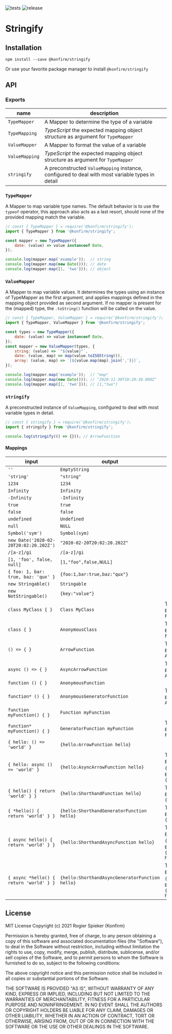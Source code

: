 ![tests](https://github.com/konfirm/stringify/actions/workflows/tests.yml/badge.svg)
![release](https://github.com/konfirm/stringify/actions/workflows/release.yml/badge.svg)

# Stringify


## Installation

```
npm install --save @konfirm/stringify
```

Or use your favorite package manager to install `@konfirm/stringify`

## API

### Exports

| name           | description                                                                                     |
| -------------- | ----------------------------------------------------------------------------------------------- |
| `TypeMapper`   | A Mapper to determine the type of a variable                                                    |
| `TypeMapping`  | _TypeScript_ the expected mapping object structure as argument for `TypeMapper`                 |
| `ValueMapper`  | A Mapper to format the value of a variable                                                      |
| `ValueMapping` | _TypeScript_ the expected mapping object structure as argument for `TypeMapper`                 |
| `stringify`    | A preconstructed `ValueMapping` instance, configured to deal with most variable types in detail |

### `TypeMapper`
A Mapper to map variable type names. The default behavior is to use the `typeof` operator, this approach also acts as a last resort, should none of the provided mapping match the variable.

```js
// const { TypeMapper } = require('@konfirm/stringify');
import { TypeMapper } from '@konfirm/stringify';

const mapper = new TypeMapper({
	date: (value) => value instanceof Date,
});

console.log(mapper.map('example'));  // string
console.log(mapper.map(new Date())); // date
console.log(mapper.map([1, 'two'])); // object
```

### `ValueMapper`
A Mapper to map variable values. It determines the types using an instance of TypeMapper as the first argument, and applies mappings defined in the mapping object provided as second argument. If no mapper is present for the (mapped) type, the `.toString()` function will be called on the value.

```js
// const { TypeMapper, ValueMapper } = require('@konfirm/stringify');
import { TypeMapper, ValueMapper } from '@konfirm/stringify';

const types = new TypeMapper({
	date: (value) => value instanceof Date,
});
const mapper = new ValueMapper(types, {
	string: (value) => `"${value}"`,
	date: (value, map) => map(value.toISOString()),
	array: (value, map) => `[${value.map(map).join(',')}]`,
});

console.log(mapper.map('example'));  // "map"
console.log(mapper.map(new Date())); // "2020-11-30T10:20:30.000Z"
console.log(mapper.map([1, 'two'])); // [1,"two"]
```

### `stringify`
A preconstructed instance of `ValueMapping`, configured to deal with most variable types in detail.

```js
// const { stringify } = require('@konfirm/stringify');
import { stringify } from '@konfirm/stringify';

console.log(stringify(() => {})); // ArrowFunction
```

#### Mappings

| input                                   | output                                          | remark                                                                                                                       |
| --------------------------------------- | ----------------------------------------------- | ---------------------------------------------------------------------------------------------------------------------------- |
| `''`                                    | `EmptyString`                                   |                                                                                                                              |
| `'string'`                              | `"string"`                                      |                                                                                                                              |
| `1234`                                  | `1234`                                          |                                                                                                                              |
| `Infinity`                              | `Infinity`                                      |                                                                                                                              |
| `-Infinity`                             | `-Infinity`                                     |                                                                                                                              |
| `true`                                  | `true`                                          |                                                                                                                              |
| `false`                                 | `false`                                         |                                                                                                                              |
| `undefined`                             | `Undefined`                                     |                                                                                                                              |
| `null`                                  | `NULL`                                          |                                                                                                                              |
| `Symbol('sym')`                         | `Symbol(sym)`                                   |                                                                                                                              |
| `new Date('2020-02-20T20:02:20.202Z')`  | `"2020-02-20T20:02:20.202Z"`                    |                                                                                                                              |
| `/[a-z]/gi`                             | `/[a-z]/gi`                                     |                                                                                                                              |
| `[1, 'foo', false, null]`               | `[1,"foo",false,NULL]`                          |                                                                                                                              |
| `{ foo: 1, bar: true, baz: 'qux' }`     | `{foo:1,bar:true,baz:"qux"}`                    |                                                                                                                              |
| `new Stringable()`                      | `Stringable`                                    |                                                                                                                              |
| `new NotStringable()`                   | `{key:"value"}`                                 |                                                                                                                              |
| `class MyClass { }`                     | `Class MyClass`                                 | TypeScript target below `ES2015`/`ES6` outputs `Function MyClass`                                                            |
| `class { }`                             | `AnonymousClass`                                | TypeScript target below `ES2015`/`ES6` outputs `Function class_[0-9]+`                                                       |
| `() => { }`                             | `ArrowFunction`                                 | TypeScript target below `ES2017` outputs `AnonymousFunction`                                                                 |
| `async () => { }`                       | `AsyncArrowFunction`                            | TypeScript target below `ES2017` outputs `AnonymousFunction`                                                                 |
| `function () { }`                       | `AnonymousFunction`                             |                                                                                                                              |
| `function* () { }`                      | `AnonymousGeneratorFunction`                    | TypeScript target below `ES2015`/`ES6` outputs `AnonymousFunction`                                                           |
| `function myFunction() { }`             | `Function myFunction`                           |                                                                                                                              |
| `function* myFunction() { }`            | `GeneratorFunction myFunction`                  | TypeScript target below `ES2015`/`ES6` outputs `Function`                                                                    |
| `{ hello: () => 'world' }`              | `{hello:ArrowFunction hello}`                   |                                                                                                                              |
| `{ hello: async () => 'world' }`        | `{hello:AsyncArrowFunction hello}`              | TypeScript target below `ES2015`/`ES6` outputs `{hello: Function}`, below `ES2017` outputs `{hello:ArrowFunction}`           |
| `{ hello() { return 'world' } }`        | `{hello:ShorthandFunction hello}`               | TypeScript target below `ES2015`/`ES6` outputs `{hello: Function}`                                                           |
| `{ *hello() { return 'world' } }`       | `{hello:ShorthandGeneratorFunction hello}`      | TypeScript target below `ES2015`/`ES6` outputs `{hello: Function}`                                                           |
| `{ async hello() { return 'world' } }`  | `{hello:ShorthandAsyncFunction hello}`          | TypeScript target below `ES2015`/`ES6` outputs `{hello: Function}`, below `ES2017` outputs `{hello:ShorthandFunction hello}` |
| `{ async *hello() { return 'world' } }` | `{hello:ShorthandAsyncGeneratorFunction hello}` | TypeScript target below `ES2015`/`ES6` outputs `{hello: Function}`, below `ES2018` outputs `{hello:ShorthandFunction hello}` |


## License
MIT License Copyright (c) 2021 Rogier Spieker (Konfirm)

Permission is hereby granted, free of charge, to any person obtaining a copy of this software and associated documentation files (the "Software"), to deal in the Software without restriction, including without limitation the rights to use, copy, modify, merge, publish, distribute, sublicense, and/or sell copies of the Software, and to permit persons to whom the Software is furnished to do so, subject to the following conditions:

The above copyright notice and this permission notice shall be included in all copies or substantial portions of the Software.

THE SOFTWARE IS PROVIDED "AS IS", WITHOUT WARRANTY OF ANY KIND, EXPRESS OR IMPLIED, INCLUDING BUT NOT LIMITED TO THE WARRANTIES OF MERCHANTABILITY, FITNESS FOR A PARTICULAR PURPOSE AND NONINFRINGEMENT. IN NO EVENT SHALL THE AUTHORS OR COPYRIGHT HOLDERS BE LIABLE FOR ANY CLAIM, DAMAGES OR OTHER LIABILITY, WHETHER IN AN ACTION OF CONTRACT, TORT OR OTHERWISE, ARISING FROM, OUT OF OR IN CONNECTION WITH THE SOFTWARE OR THE USE OR OTHER DEALINGS IN THE SOFTWARE.
